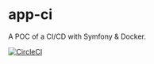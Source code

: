 # app-ci

A POC of a CI/CD with Symfony & Docker.

[![CircleCI](https://circleci.com/gh/silarhi/app-ci.svg?style=svg)](https://circleci.com/gh/silarhi/app-ci)